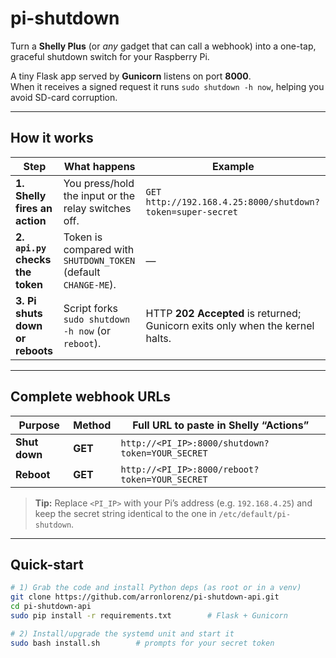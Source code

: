 # pi-shutdown

Turn a **Shelly Plus** (or *any* gadget that can call a webhook) into a one-tap,
graceful shutdown switch for your Raspberry Pi.

A tiny Flask app served by **Gunicorn** listens on port **8000**.  
When it receives a signed request it runs `sudo shutdown -h now`, helping you
avoid SD-card corruption.

---

## How it works

| Step | What happens | Example |
|------|--------------|---------|
| **1. Shelly fires an action** | You press/hold the input or the relay switches off. | `GET http://192.168.4.25:8000/shutdown?token=super-secret` |
| **2. `api.py` checks the token** | Token is compared with `SHUTDOWN_TOKEN` (default `CHANGE-ME`). | — |
| **3. Pi shuts down or reboots** | Script forks `sudo shutdown -h now` (or `reboot`). | HTTP **202 Accepted** is returned; Gunicorn exits only when the kernel halts. |

---

## Complete webhook URLs

| Purpose | Method | Full URL to paste in Shelly “Actions” |
|---------|--------|---------------------------------------|
| **Shut down** | **GET** | `http://<PI_IP>:8000/shutdown?token=YOUR_SECRET` |
| **Reboot** | **GET** | `http://<PI_IP>:8000/reboot?token=YOUR_SECRET` |

> **Tip:** Replace `<PI_IP>` with your Pi’s address (e.g. `192.168.4.25`) and
> keep the secret string identical to the one in `/etc/default/pi-shutdown`.

---

## Quick-start

```bash
# 1) Grab the code and install Python deps (as root or in a venv)
git clone https://github.com/arronlorenz/pi-shutdown-api.git
cd pi-shutdown-api
sudo pip install -r requirements.txt        # Flask + Gunicorn

# 2) Install/upgrade the systemd unit and start it
sudo bash install.sh        # prompts for your secret token
```
